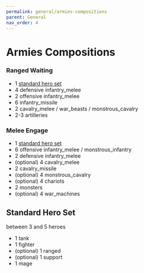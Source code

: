 ```yaml
---
permalink: general/armies-compositions
parent: General
nav_order: 4
---
```


# Armies Compositions

### Ranged Waiting

- 1 [standard hero set](#standard-hero-set)
- 4 defensive infantry_melee
- 2 offensive infantry_melee
- 6 infantry_missile
- 2 cavalry_melee / war_beasts / monstrous_cavalry
- 2-3 artilleries

### Melee Engage

- 1 [standard hero set](#standard-hero-set)
- 6 offensive infantry_melee / monstrous_infantry
- 2 defensive infantry_melee
- (optional) 4 cavalry_melee
- 2 cavalry_missile
- (optional) 4 monstrous_cavalry
- (optional) 4 chariots
- 2 monsters
- (optional) 4 war_machines

## Standard Hero Set

between 3 and 5 heroes
- 1 tank
- 1 fighter
- (optional) 1 ranged
- (optional) 1 support
- 1 mage

